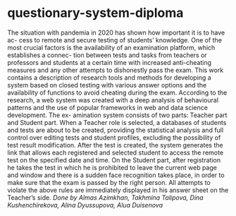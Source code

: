 # questionary-system-diploma

The situation with pandemia in 2020 has shown how important it is to have ac- cess to remote and secure testing of students’ knowledge. One of the most crucial factors is the availability of an examination platform, which establishes a connec- tion between tests and tasks from teachers or professors and students at a certain time with increased anti-cheating measures and any other attempts to dishonestly pass the exam. This work contains a description of research tools and methods for developing a system based on closed testing with various answer options and the availability of functions to avoid cheating during the exam. According to the research, a web system was created with a deep analysis of behavioural patterns and the use of popular frameworks in web and data science development. The ex- amination system consists of two parts: Teacher part and Student part. When a Teacher role is selected, a databases of students and tests are about to be created, providing the statistical analysis and full control over editing tests and student profiles, excluding the possibility of test result modification. After the test is created, the system generates the link that allows each registered and selected student to access the remote test on the specified date and time. On the Student part, after registration he takes the test in which he is prohibited to leave the current web page and window and there is a sudden face recognition takes place, in order to make sure that the exam is passed by the right person. All attempts to violate the above rules are immediately displayed in his answer sheet on the Teacher’s side.
*Done by Almas Azimkhan, Takhmina Talipova, Dina Kushenchirekova, Alina Dyussupova, Alua Duisenova* 
